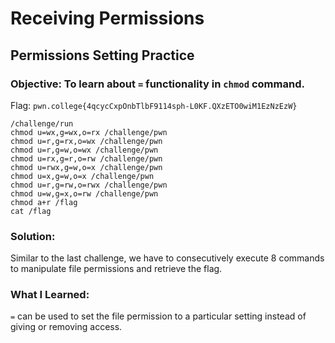 # Receiving Permissions
## Permissions Setting Practice

### Objective: To learn about `=` functionality in `chmod` command.

Flag: `pwn.college{4qcycCxpOnbTlbF9114sph-L0KF.QXzETO0wiM1EzNzEzW}`

```
/challenge/run
chmod u=wx,g=wx,o=rx /challenge/pwn
chmod u=r,g=rx,o=wx /challenge/pwn
chmod u=r,g=w,o=wx /challenge/pwn
chmod u=rx,g=r,o=rw /challenge/pwn
chmod u=rwx,g=w,o=x /challenge/pwn
chmod u=x,g=w,o=x /challenge/pwn
chmod u=r,g=rw,o=rwx /challenge/pwn
chmod u=w,g=x,o=rw /challenge/pwn
chmod a+r /flag
cat /flag
```

### Solution:

Similar to the last challenge, we have to consecutively execute 8 commands to manipulate file permissions and retrieve the flag.

### What I Learned: 

`=` can be used to set the file permission to a particular setting instead of giving or removing access.